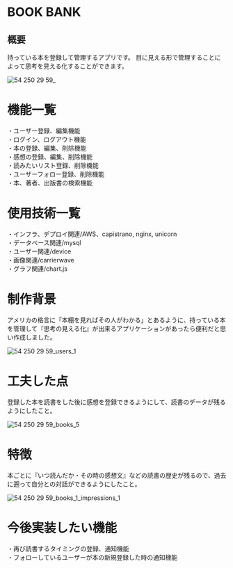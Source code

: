 # BOOK BANK
## 概要
持っている本を登録して管理するアプリです。
目に見える形で管理することによって思考を見える化することができます。  

![54 250 29 59_](https://user-images.githubusercontent.com/56828853/72335941-25fd2c80-3703-11ea-8bd0-0b3a2581d90e.png)


# 機能一覧
・ユーザー登録、編集機能  
・ログイン、ログアウト機能  
・本の登録、編集、削除機能  
・感想の登録、編集、削除機能  
・読みたいリスト登録、削除機能  
・ユーザーフォロー登録、削除機能  
・本、著者、出版書の検索機能  

# 使用技術一覧
・インフラ、デプロイ関連/AWS、capistrano, nginx, unicorn  
・データベース関連/mysql  
・ユーザー関連/device  
・画像関連/carrierwave  
・グラフ関連/chart.js  

# 制作背景
アメリカの格言に「本棚を見ればその人がわかる」とあるように、持っている本を管理して『思考の見える化』が出来るアプリケーションがあったら便利だと思い作成しました。  

![54 250 29 59_users_1](https://user-images.githubusercontent.com/56828853/72337721-60b49400-3706-11ea-8b08-641e9fa3a9d2.png)



# 工夫した点
登録した本を読書をした後に感想を登録できるようにして、読書のデータが残るようにしたこと。  

![54 250 29 59_books_5](https://user-images.githubusercontent.com/56828853/72337908-ba1cc300-3706-11ea-802b-d547ff74c371.png)


# 特徴
本ごとに『いつ読んだか・その時の感想文』などの読書の歴史が残るので、過去に遡って自分との対話ができるようにしたこと。  

![54 250 29 59_books_1_impressions_1](https://user-images.githubusercontent.com/56828853/72338070-05cf6c80-3707-11ea-989b-10585540fcdc.png)


# 今後実装したい機能
・再び読書するタイミングの登録、通知機能  
・フォローしているユーザーが本の新規登録した時の通知機能  
